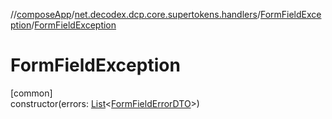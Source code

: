 //[composeApp](../../../index.md)/[net.decodex.dcp.core.supertokens.handlers](../index.md)/[FormFieldException](index.md)/[FormFieldException](-form-field-exception.md)

# FormFieldException

[common]\
constructor(errors: [List](https://kotlinlang.org/api/latest/jvm/stdlib/kotlin.collections/-list/index.html)&lt;[FormFieldErrorDTO](../../net.decodex.dcp.core.supertokens.responses/-form-field-error-d-t-o/index.md)&gt;)
